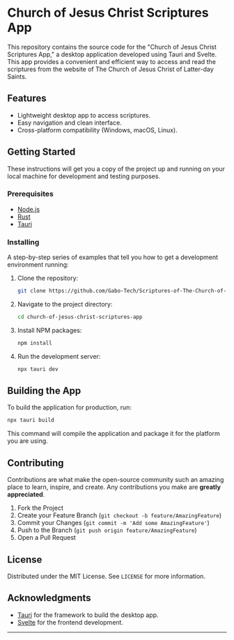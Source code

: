 # Church of Jesus Christ Scriptures App

This repository contains the source code for the "Church of Jesus Christ Scriptures App," a desktop application developed using Tauri and Svelte. This app provides a convenient and efficient way to access and read the scriptures from the website of The Church of Jesus Christ of Latter-day Saints.

## Features

- Lightweight desktop app to access scriptures.
- Easy navigation and clean interface.
- Cross-platform compatibility (Windows, macOS, Linux).

## Getting Started

These instructions will get you a copy of the project up and running on your local machine for development and testing purposes.

### Prerequisites

- [Node.js](https://nodejs.org/)
- [Rust](https://www.rust-lang.org/)
- [Tauri](https://tauri.app/)

### Installing

A step-by-step series of examples that tell you how to get a development environment running:

1. Clone the repository:
   ```sh
   git clone https://github.com/Gabo-Tech/Scriptures-of-The-Church-of-Jesus-Christ-of-Latter-Day-Saints.git
   ```
2. Navigate to the project directory:
   ```sh
   cd church-of-jesus-christ-scriptures-app
   ```
3. Install NPM packages:
   ```sh
   npm install
   ```
4. Run the development server:
   ```sh
   npx tauri dev
   ```

## Building the App

To build the application for production, run:

```sh
npx tauri build
```

This command will compile the application and package it for the platform you are using.

## Contributing

Contributions are what make the open-source community such an amazing place to learn, inspire, and create. Any contributions you make are **greatly appreciated**.

1. Fork the Project
2. Create your Feature Branch (`git checkout -b feature/AmazingFeature`)
3. Commit your Changes (`git commit -m 'Add some AmazingFeature'`)
4. Push to the Branch (`git push origin feature/AmazingFeature`)
5. Open a Pull Request

## License

Distributed under the MIT License. See `LICENSE` for more information.

## Acknowledgments

- [Tauri](https://tauri.app/) for the framework to build the desktop app.
- [Svelte](https://svelte.dev/) for the frontend development.

---
